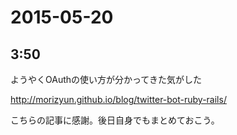 # 2015-05-20

## 3:50

ようやくOAuthの使い方が分かってきた気がした

http://morizyun.github.io/blog/twitter-bot-ruby-rails/

こちらの記事に感謝。後日自身でもまとめておこう。
